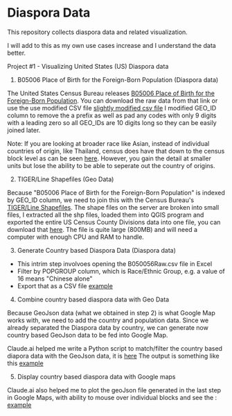 # Diaspora Data
This repository collects diaspora data and related visualization.

I will add to this as my own use cases increase and I understand the data better.

Project #1 - Visualizing United States (US) Diaspora data

1. B05006 Place of Birth for the Foreign-Born Population (Diaspora data)

The United States Census Bureau releases [B05006 Place of Birth for the Foreign-Born Population](https://data.census.gov/table/ACSDT5YSPT2021.B05006?q=Place%20of%20Birth&t=-04&g=010XX00US$0600000). You can download the raw data from that link or use the use modified CSV file [slightly modified csv file](data/B05006Raw.csv) I modified GEO_ID column to remove the a prefix as well as pad any codes with only 9 digits with a leading zero so all GEO_IDs are 10 digits long so they can be easily joined later.

Note: If you are looking at broader race like Asian, instead of individual countries of origin, like Thailand, census does have that down to the census block level as can be seen [here](https://bestneighborhood.org/race-in-los-angeles-ca/). However, you gain the detail at smaller units but lose the ability to be able to seperate out the country of origins.

2. TIGER/Line Shapefiles (Geo Data)

Because "B05006 Place of Birth for the Foreign-Born Population" is indexed by GEO_ID column, we need to join this with the Census Bureau's [TIGER/Line Shapefiles](https://www.census.gov/geographies/mapping-files/time-series/geo/tiger-line-file.2021.html#list-tab-790442341). The shape files on the server are broken into small files, I extracted all the shp files, loaded them into QGIS program and exported the entire US Census County Divisions data into one file, you can download that [here](/data/mergedgeo.7z).  The file is quite large (800MB) and will need a computer with enough CPU and RAM to handle. 

3. Generate Country based Diaspora Data (Diaspora data)

  * This intrim step involvoes opening the B050056Raw.csv file in Excel
  * Filter by POPGROUP column, which is Race/Ethnic Group, e.g. a value of 16 means "Chinese alone"
  * Export that as a CSV file [example](data/16ChineseAlone.csv)

4. Combine country based diaspora data with Geo Data

Because GeoJson data (what we obtained in step 2) is what Google Map works with, we need to add the country and population data. Since we already separated the Diaspora data by country, we can generate now country based GeoJson data to be fed into Google Map.

Claude.ai helped me write a Python script to match/filter the country based diapora data with the GeoJson data, it is [here](data/importjson.py)
The output is something like this [example](data/16ChineseAlone.geojson)

5. Display country based diaspora data with Google maps

Claude.ai also helped me to plot the geoJson file generated in the last step in Google Maps, with ability to mouse over individual blocks and see the : [example](map.html)



